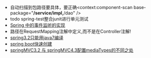 - 自动扫描到包路径要具体，要正确<context:component-scan base-package="**/service/impl,**/dao" />
- todo spring-test整合junit进行单元测试
- [Spring 中的事件监听的实现](http://blog.csdn.net/blueboz/article/details/49949573)
- 路径在RequestMapping注解中定义,而不是在Controller注解!
- [spring3.2只能用java7编译](http://blog.csdn.net/blueheart20/article/details/50150529)
- [spring boot快速创建](http://start.spring.io/)
- [springMVC3.2 与 springMVC4.3配置mediaTypes的不同之处](https://blog.csdn.net/xianglingchuan/article/details/72988155)
